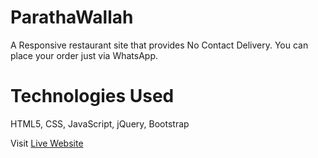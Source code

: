 # ParathaWallah
A Responsive restaurant site that provides No Contact Delivery. You can place your order just via WhatsApp.


# Technologies Used
HTML5, CSS, JavaScript, jQuery, Bootstrap

Visit <a href="https://parathawallah.com">Live Website</a>

